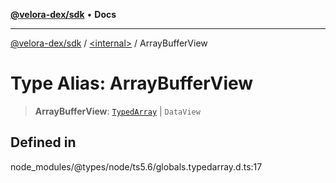 [**@velora-dex/sdk**](../../README.md) • **Docs**

***

[@velora-dex/sdk](../../globals.md) / [\<internal\>](../README.md) / ArrayBufferView

# Type Alias: ArrayBufferView

> **ArrayBufferView**: [`TypedArray`](TypedArray.md) \| `DataView`

## Defined in

node\_modules/@types/node/ts5.6/globals.typedarray.d.ts:17
